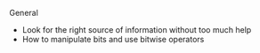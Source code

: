 General
* Look for the right source of information without too much help
* How to manipulate bits and use bitwise operators
